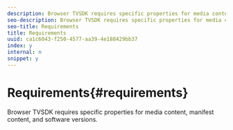 ```yaml
---
description: Browser TVSDK requires specific properties for media content, manifest content, and software versions.
seo-description: Browser TVSDK requires specific properties for media content, manifest content, and software versions.
seo-title: Requirements
title: Requirements
uuid: ca1c6043-f250-4577-aa39-4e188429bb37
index: y
internal: n
snippet: y
---
```


# Requirements{#requirements}

Browser TVSDK requires specific properties for media content, manifest content, and software versions.

